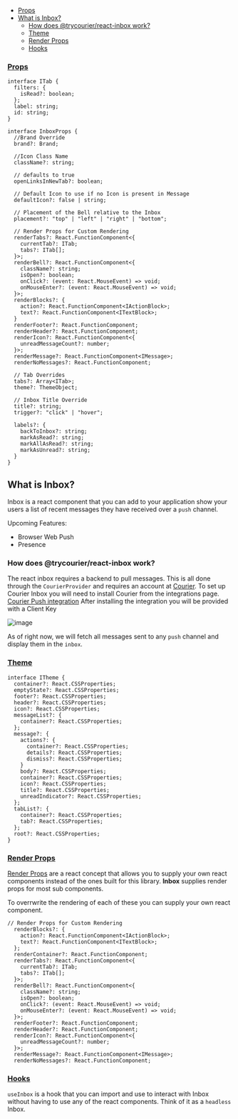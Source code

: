 <!-- START doctoc generated TOC please keep comment here to allow auto update -->
<!-- DON'T EDIT THIS SECTION, INSTEAD RE-RUN doctoc TO UPDATE -->

- [Props](#props)
- [What is Inbox?](#what-is-inbox)
  - [How does @trycourier/react-inbox work?](#how-does-trycourierreact-inbox-work)
  - [Theme](#theme)
  - [Render Props](#render-props)
  - [Hooks](#hooks)

<!-- END doctoc generated TOC please keep comment here to allow auto update -->

<a name="0propsmd"></a>

### [Props](#props)

```
interface ITab {
  filters: {
    isRead?: boolean;
  };
  label: string;
  id: string;
}

interface InboxProps {
  //Brand Override
  brand?: Brand;

  //Icon Class Name
  className?: string;

  // defaults to true
  openLinksInNewTab?: boolean;

  // Default Icon to use if no Icon is present in Message
  defaultIcon?: false | string;

  // Placement of the Bell relative to the Inbox
  placement?: "top" | "left" | "right" | "bottom";

  // Render Props for Custom Rendering
  renderTabs?: React.FunctionComponent<{
    currentTab?: ITab;
    tabs?: ITab[];
  }>;
  renderBell?: React.FunctionComponent<{
    className?: string;
    isOpen?: boolean;
    onClick?: (event: React.MouseEvent) => void;
    onMouseEnter?: (event: React.MouseEvent) => void;
  }>;
  renderBlocks?: {
    action?: React.FunctionComponent<IActionBlock>;
    text?: React.FunctionComponent<ITextBlock>;
  }
  renderFooter?: React.FunctionComponent;
  renderHeader?: React.FunctionComponent;
  renderIcon?: React.FunctionComponent<{
    unreadMessageCount?: number;
  }>;
  renderMessage?: React.FunctionComponent<IMessage>;
  renderNoMessages?: React.FunctionComponent;

  // Tab Overrides
  tabs?: Array<ITab>;
  theme?: ThemeObject;

  // Inbox Title Override
  title?: string;
  trigger?: "click" | "hover";

  labels?: {
    backToInbox?: string;
    markAsRead?: string;
    markAllAsRead?: string;
    markAsUnread?: string;
  }
}
```

<a name="1overviewmd"></a>

## What is Inbox?

Inbox is a react component that you can add to your application show your users a list of recent messages they have received over a `push` channel.

Upcoming Features:

- Browser Web Push
- Presence

### How does @trycourier/react-inbox work?

The react inbox requires a backend to pull messages. This is all done through the `CourierProvider` and requires an account at [Courier](https://www.courier.com). To set up Courier Inbox you will need to install Courier from the integrations page. [Courier Push integration](https://app.courier.com/integrations/courier)
After installing the integration you will be provided with a Client Key

![image](https://user-images.githubusercontent.com/16184018/109491559-8f8ee600-7a3e-11eb-9aa4-742639274fde.png)

As of right now, we will fetch all messages sent to any `push` channel and display them in the `inbox`.

<a name="1thememd"></a>

### [Theme](#theme)

```
interface ITheme {
  container?: React.CSSProperties;
  emptyState?: React.CSSProperties;
  footer?: React.CSSProperties;
  header?: React.CSSProperties;
  icon?: React.CSSProperties;
  messageList?: {
    container?: React.CSSProperties;
  };
  message?: {
    actions?: {
      container?: React.CSSProperties;
      details?: React.CSSProperties;
      dismiss?: React.CSSProperties;
    }
    body?: React.CSSProperties;
    container?: React.CSSProperties;
    icon?: React.CSSProperties;
    title?: React.CSSProperties;
    unreadIndicator?: React.CSSProperties;
  };
  tabList?: {
    container?: React.CSSProperties;
    tab?: React.CSSProperties;
  };
  root?: React.CSSProperties;
}
```

<a name="2render-propsmd"></a>

### [Render Props](#render-props)

[Render Props](https://reactjs.org/docs/render-props.html) are a react concept that allows you to supply your own react components instead of the ones built for this library. **Inbox** supplies render props for most sub components.

To overrwrite the rendering of each of these you can supply your own react component.

```
// Render Props for Custom Rendering
  renderBlocks?: {
    action?: React.FunctionComponent<IActionBlock>;
    text?: React.FunctionComponent<ITextBlock>;
  };
  renderContainer?: React.FunctionComponent;
  renderTabs?: React.FunctionComponent<{
    currentTab?: ITab;
    tabs?: ITab[];
  }>;
  renderBell?: React.FunctionComponent<{
    className?: string;
    isOpen?: boolean;
    onClick?: (event: React.MouseEvent) => void;
    onMouseEnter?: (event: React.MouseEvent) => void;
  }>;
  renderFooter?: React.FunctionComponent;
  renderHeader?: React.FunctionComponent;
  renderIcon?: React.FunctionComponent<{
    unreadMessageCount?: number;
  }>;
  renderMessage?: React.FunctionComponent<IMessage>;
  renderNoMessages?: React.FunctionComponent;
```

<a name="3hooksmd"></a>

### [Hooks](#hooks)

`useInbox` is a hook that you can import and use to interact with Inbox without having to use any of the react components. Think of it as a `headless` Inbox.
